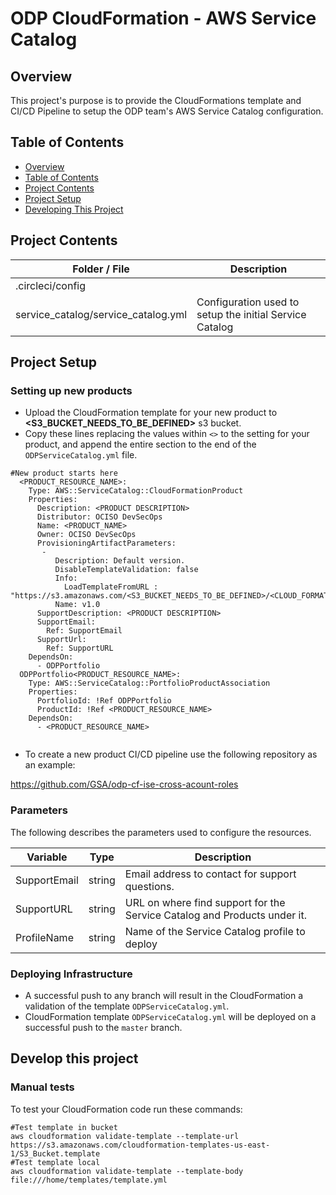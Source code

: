 # ODP CloudFormation - AWS Service Catalog

## Overview <a name="s1"></a>

This project's purpose is to provide the CloudFormations template and CI/CD Pipeline to setup the ODP team's AWS Service Catalog configuration.


## Table of Contents <a name="s2"></a>

* [Overview](#s1)
* [Table of Contents](#s2)
* [Project Contents](#s3)
* [Project Setup](#s4)
* [Developing This Project](#s5)

## Project Contents <a name="s3"></a>

| Folder / File      |  Description  |
|---          |---    |
| .circleci/config   |     |
| service_catalog/service_catalog.yml  | Configuration used to setup the initial Service Catalog |

## Project Setup <a name="s4"></a>

### Setting up new products

* Upload the CloudFormation template for your new product to <strong><S3_BUCKET_NEEDS_TO_BE_DEFINED></strong> s3 bucket.
* Copy these lines replacing the values within `<>` to the setting for your product, and append the entire section to the end of the `ODPServiceCatalog.yml` file.

```
#New product starts here      
  <PRODUCT_RESOURCE_NAME>:
    Type: AWS::ServiceCatalog::CloudFormationProduct
    Properties: 
      Description: <PRODUCT DESCRIPTION>
      Distributor: OCISO DevSecOps
      Name: <PRODUCT_NAME>
      Owner: OCISO DevSecOps
      ProvisioningArtifactParameters: 
       -
          Description: Default version.
          DisableTemplateValidation: false
          Info: 
            LoadTemplateFromURL : "https://s3.amazonaws.com/<S3_BUCKET_NEEDS_TO_BE_DEFINED>/<CLOUD_FORMATION_TEMPLATE>"
          Name: v1.0
      SupportDescription: <PRODUCT DESCRIPTION>
      SupportEmail: 
        Ref: SupportEmail
      SupportUrl: 
        Ref: SupportURL
    DependsOn:
      - ODPPortfolio
  ODPPortfolio<PRODUCT_RESOURCE_NAME>:
    Type: AWS::ServiceCatalog::PortfolioProductAssociation
    Properties: 
      PortfolioId: !Ref ODPPortfolio
      ProductId: !Ref <PRODUCT_RESOURCE_NAME>
    DependsOn:
      - <PRODUCT_RESOURCE_NAME>


```
* To create a new product CI/CD pipeline use the following repository as an example:

https://github.com/GSA/odp-cf-ise-cross-acount-roles

### Parameters

The following describes the parameters used to configure the resources.

| Variable      |  Type  |  Description  |
|---          |---        |---  | 
| SupportEmail  |  string |   Email address to contact for support questions. |
| SupportURL  |  string |   URL on where find support for the Service Catalog and Products under it. |
| ProfileName  |  string |   Name of the Service Catalog profile to deploy|


### Deploying Infrastructure

* A successful push to any branch will result in the CloudFormation a validation of the template `ODPServiceCatalog.yml`. 
* CloudFormation template `ODPServiceCatalog.yml` will be deployed on a successful push to the `master` branch.

## Develop this project <a name="s5"></a>  

### Manual tests

To test your CloudFormation code run these commands:

```
#Test template in bucket
aws cloudformation validate-template --template-url https://s3.amazonaws.com/cloudformation-templates-us-east-1/S3_Bucket.template
#Test template local
aws cloudformation validate-template --template-body file:///home/templates/template.yml

```
